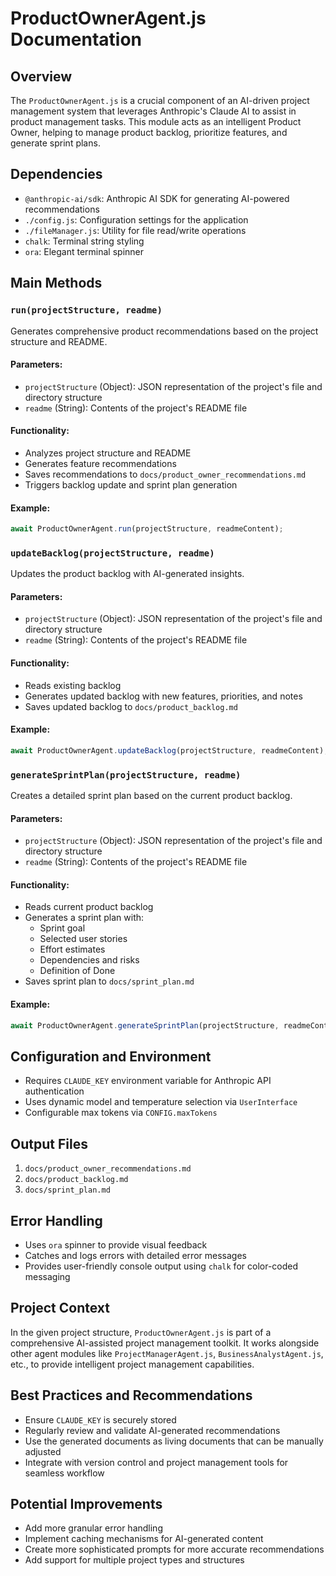 # ProductOwnerAgent.js Documentation

## Overview

The `ProductOwnerAgent.js` is a crucial component of an AI-driven project management system that leverages Anthropic's Claude AI to assist in product management tasks. This module acts as an intelligent Product Owner, helping to manage product backlog, prioritize features, and generate sprint plans.

## Dependencies

- `@anthropic-ai/sdk`: Anthropic AI SDK for generating AI-powered recommendations
- `./config.js`: Configuration settings for the application
- `./fileManager.js`: Utility for file read/write operations
- `chalk`: Terminal string styling
- `ora`: Elegant terminal spinner

## Main Methods

### `run(projectStructure, readme)`

Generates comprehensive product recommendations based on the project structure and README.

#### Parameters:
- `projectStructure` (Object): JSON representation of the project's file and directory structure
- `readme` (String): Contents of the project's README file

#### Functionality:
- Analyzes project structure and README
- Generates feature recommendations
- Saves recommendations to `docs/product_owner_recommendations.md`
- Triggers backlog update and sprint plan generation

#### Example:
```javascript
await ProductOwnerAgent.run(projectStructure, readmeContent);
```

### `updateBacklog(projectStructure, readme)`

Updates the product backlog with AI-generated insights.

#### Parameters:
- `projectStructure` (Object): JSON representation of the project's file and directory structure
- `readme` (String): Contents of the project's README file

#### Functionality:
- Reads existing backlog
- Generates updated backlog with new features, priorities, and notes
- Saves updated backlog to `docs/product_backlog.md`

#### Example:
```javascript
await ProductOwnerAgent.updateBacklog(projectStructure, readmeContent);
```

### `generateSprintPlan(projectStructure, readme)`

Creates a detailed sprint plan based on the current product backlog.

#### Parameters:
- `projectStructure` (Object): JSON representation of the project's file and directory structure
- `readme` (String): Contents of the project's README file

#### Functionality:
- Reads current product backlog
- Generates a sprint plan with:
  - Sprint goal
  - Selected user stories
  - Effort estimates
  - Dependencies and risks
  - Definition of Done
- Saves sprint plan to `docs/sprint_plan.md`

#### Example:
```javascript
await ProductOwnerAgent.generateSprintPlan(projectStructure, readmeContent);
```

## Configuration and Environment

- Requires `CLAUDE_KEY` environment variable for Anthropic API authentication
- Uses dynamic model and temperature selection via `UserInterface`
- Configurable max tokens via `CONFIG.maxTokens`

## Output Files

1. `docs/product_owner_recommendations.md`
2. `docs/product_backlog.md`
3. `docs/sprint_plan.md`

## Error Handling

- Uses `ora` spinner to provide visual feedback
- Catches and logs errors with detailed error messages
- Provides user-friendly console output using `chalk` for color-coded messaging

## Project Context

In the given project structure, `ProductOwnerAgent.js` is part of a comprehensive AI-assisted project management toolkit. It works alongside other agent modules like `ProjectManagerAgent.js`, `BusinessAnalystAgent.js`, etc., to provide intelligent project management capabilities.

## Best Practices and Recommendations

- Ensure `CLAUDE_KEY` is securely stored
- Regularly review and validate AI-generated recommendations
- Use the generated documents as living documents that can be manually adjusted
- Integrate with version control and project management tools for seamless workflow

## Potential Improvements

- Add more granular error handling
- Implement caching mechanisms for AI-generated content
- Create more sophisticated prompts for more accurate recommendations
- Add support for multiple project types and structures